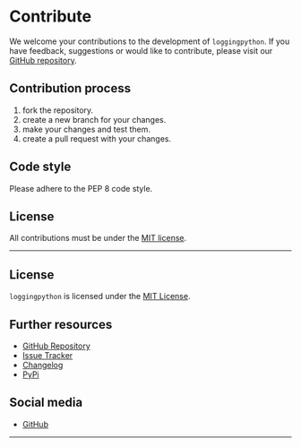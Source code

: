 # Contribute

We welcome your contributions to the development of `loggingpython`. If you have feedback, suggestions or would like to contribute, please visit our [GitHub repository](https://github.com/loggingpython-Community/loggingpython).

## Contribution process

1. fork the repository.
2. create a new branch for your changes.
3. make your changes and test them.
4. create a pull request with your changes.

## Code style

Please adhere to the PEP 8 code style.

## License

All contributions must be under the [MIT license](https://opensource.org/licenses/MIT).

---

## License

`loggingpython` is licensed under the [MIT License](https://opensource.org/licenses/MIT).

## Further resources

- [GitHub Repository](https://github.com/loggingpython-Community/loggingpython)
- [Issue Tracker](https://github.com/loggingpython-Community/loggingpython/issues)
- [Changelog](https://github.com/loggingpython-Community/loggingpython/blob/main/CHANGELOG.md)
- [PyPi](https://pypi.org/project/loggingpython/)

## Social media

- [GitHub](https://github.com/loggingpython-Community)

---